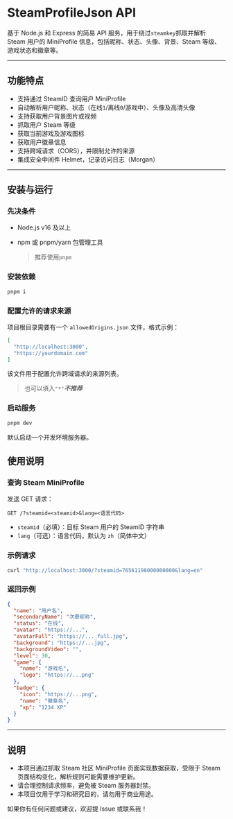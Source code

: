 # SteamProfileJson API

基于 Node.js 和 Express 的简易 API 服务，用于绕过`steamkey`抓取并解析 Steam 用户的 MiniProfile 信息，包括昵称、状态、头像、背景、Steam 等级、游戏状态和徽章等。

---

## 功能特点

- 支持通过 SteamID 查询用户 MiniProfile
- 自动解析用户昵称、状态（在线`1`/离线`0`/游戏中）、头像及高清头像
- 支持获取用户背景图片或视频
- 抓取用户 Steam 等级
- 获取当前游戏及游戏图标
- 获取用户徽章信息
- 支持跨域请求（CORS），并限制允许的来源
- 集成安全中间件 Helmet，记录访问日志（Morgan）

---

## 安装与运行

### 先决条件

- Node.js v16 及以上
- npm 或 pnpm/yarn 包管理工具
  
  > 推荐使用`pnpm`

### 安装依赖

```bash
pnpm i
````

### 配置允许的请求来源

项目根目录需要有一个 `allowedOrigins.json` 文件，格式示例：

```json
[
  "http://localhost:3000",
  "https://yourdomain.com"
]
```

该文件用于配置允许跨域请求的来源列表。

> 也可以填入`"*"`***不推荐***

### 启动服务

```bash
pnpm dev
```

默认启动一个开发环境服务器。

## 使用说明

### 查询 Steam MiniProfile

发送 GET 请求：

```
GET /?steamid=<steamid>&lang=<语言代码>
```

* `steamid`（必填）：目标 Steam 用户的 SteamID 字符串
* `lang`（可选）：语言代码，默认为 `zh`（简体中文）

### 示例请求

```bash
curl "http://localhost:3000/?steamid=76561198000000000&lang=en"
```

### 返回示例

```json
{
  "name": "用户名",
  "secondaryName": "次要昵称",
  "status": "在线",
  "avatar": "https://...",
  "avatarFull": "https://..._full.jpg",
  "background": "https://...jpg",
  "backgroundVideo": "",
  "level": 30,
  "game": {
    "name": "游戏名",
    "logo": "https://...png"
  },
  "badge": {
    "icon": "https://...png",
    "name": "徽章名",
    "xp": "1234 XP"
  }
}
```

---

## 说明

* 本项目通过抓取 Steam 社区 MiniProfile 页面实现数据获取，受限于 Steam 页面结构变化，解析规则可能需要维护更新。
* 请合理控制请求频率，避免被 Steam 服务器封禁。
* 本项目仅用于学习和研究目的，请勿用于商业用途。


如果你有任何问题或建议，欢迎提 Issue 或联系我！
